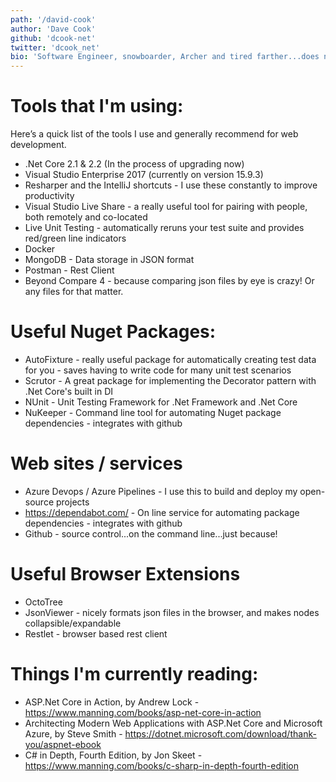 ```yaml
---
path: '/david-cook'
author: 'Dave Cook'
github: 'dcook-net'
twitter: 'dcook_net'
bio: 'Software Engineer, snowboarder, Archer and tired farther...does not wear tights for any of these things!'
---
```


# Tools that I'm using:

Here’s a quick list of the tools I use and generally recommend for web development.

- .Net Core 2.1 & 2.2 (In the process of upgrading now)
- Visual Studio Enterprise 2017 (currently on version 15.9.3)
- Resharper and the IntelliJ shortcuts - I use these constantly to improve productivity
- Visual Studio Live Share - a really useful tool for pairing with people, both remotely and co-located
- Live Unit Testing - automatically reruns your test suite and provides red/green line indicators
- Docker
- MongoDB - Data storage in JSON format
- Postman - Rest Client
- Beyond Compare 4 - because comparing json files by eye is crazy! Or any files for that matter.

# Useful Nuget Packages:

- AutoFixture - really useful package for automatically creating test data for you - saves having to write code for many unit test scenarios
- Scrutor - A great package for implementing the Decorator pattern with .Net Core's built in DI
- NUnit - Unit Testing Framework for .Net Framework and .Net Core
- NuKeeper - Command line tool for automating Nuget package dependencies - integrates with github

# Web sites / services

- Azure Devops / Azure Pipelines - I use this to build and deploy my open-source projects
- https://dependabot.com/ - On line service for automating package dependencies - integrates with github
- Github - source control...on the command line...just because!

# Useful Browser Extensions

- OctoTree
- JsonViewer - nicely formats json files in the browser, and makes nodes collapsible/expandable
- Restlet - browser based rest client

# Things I'm currently reading:

- ASP.Net Core in Action, by Andrew Lock - https://www.manning.com/books/asp-net-core-in-action
- Architecting Modern Web Applications with ASP.Net Core and Microsoft Azure, by Steve Smith - https://dotnet.microsoft.com/download/thank-you/aspnet-ebook
- C# in Depth, Fourth Edition, by Jon Skeet - https://www.manning.com/books/c-sharp-in-depth-fourth-edition
